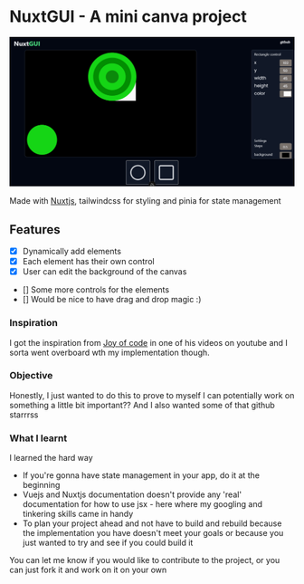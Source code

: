 # NuxtGUI - A mini canva project

![nuxtgui preview](/public/ng-screenshot.png)

Made with [Nuxtjs](https://nuxt.com), tailwindcss for styling and pinia for state management

## Features

- [x] Dynamically add elements
- [x] Each element has their own control
- [x] User can edit the background of the canvas
- [] Some more controls for the elements
- [] Would be nice to have drag and drop magic :)

### Inspiration

I got the inspiration from [Joy of code](https://joyofcode.xyz) in one of his videos on youtube and I sorta went overboard wth my implementation though.

### Objective

Honestly, I just wanted to do this to prove to myself I can potentially work on something a little bit important?? And I also wanted some of that github starrrss

### What I learnt

I learned the hard way

- If you're gonna have state management in your app, do it at the beginning
- Vuejs and Nuxtjs documentation doesn't provide any 'real' documentation for how to use jsx - here where my googling and tinkering skills came in handy
- To plan your project ahead and not have to build and rebuild because the implementation you have doesn't meet your goals or because you just wanted to try and see if you could build it

You can let me know if you would like to contribute to the project, or you can just fork it and work on it on your own
